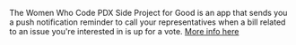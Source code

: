 The Women Who Code PDX Side Project for Good is an app that sends you a push notification reminder to call your representatives when a bill related to an issue you're interested in is up for a vote. [More info here](/app-summary.md)